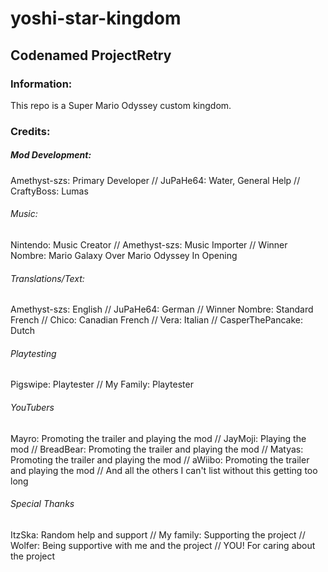 # yoshi-star-kingdom
## Codenamed ProjectRetry

### Information:
This repo is a Super Mario Odyssey custom kingdom.

### Credits:

##### Mod Development:
Amethyst-szs: Primary Developer //
JuPaHe64: Water, General Help //
CraftyBoss: Lumas

###### Music:
Nintendo: Music Creator //
Amethyst-szs: Music Importer //
Winner Nombre: Mario Galaxy Over Mario Odyssey In Opening

###### Translations/Text:
Amethyst-szs: English //
JuPaHe64: German //
Winner Nombre: Standard French //
Chico: Canadian French //
Vera: Italian //
CasperThePancake: Dutch

###### Playtesting
Pigswipe: Playtester //
My Family: Playtester

###### YouTubers
Mayro: Promoting the trailer and playing the mod //
JayMoji: Playing the mod //
BreadBear: Promoting the trailer and playing the mod //
Matyas: Promoting the trailer and playing the mod //
aWiibo: Promoting the trailer and playing the mod //
And all the others I can't list without this getting too long

###### Special Thanks
ItzSka: Random help and support //
My family: Supporting the project //
Wolfer: Being supportive with me and the project //
YOU! For caring about the project
